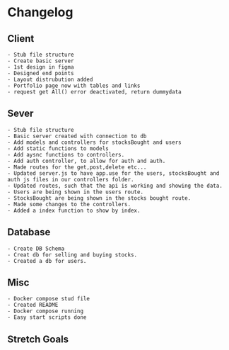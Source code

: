 # Changelog

## Client

    - Stub file structure
    - Create basic server
    - 1st design in figma
    - Designed end points
    - Layout distrubution added
    - Portfolio page now with tables and links
    - request get All() error deactivated, return dummydata

## Sever

    - Stub file structure
    - Basic server created with connection to db
    - Add models and controllers for stocksBought and users
    - Add static functions to models
    - Add aysnc functions to controllers.
    - Add auth controller, to allow for auth and auth.
    - Made routes for the get,post,delete etc...
    - Updated server.js to have app.use for the users, stocksBought and auth js files in our controllers folder.
    - Updated routes, such that the api is working and showing the data.
    - Users are being shown in the users route.
    - StocksBought are being shown in the stocks bought route.
    - Made some changes to the controllers.
    - Added a index function to show by index.

## Database

    - Create DB Schema
    - Creat db for selling and buying stocks.
    - Created a db for users.

## Misc

    - Docker compose stud file
    - Created README
    - Docker compose running
    - Easy start scripts done

## Stretch Goals

